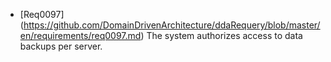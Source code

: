 * [Req0097] (https://github.com/DomainDrivenArchitecture/ddaRequery/blob/master/en/requirements/req0097.md) The system authorizes access to data backups per server.
